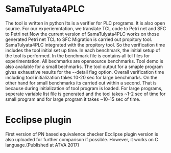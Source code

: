 # SamaTulyata4PLC
The tool is written in python
Its is a verifier for PLC programs. It is also open source.
For our experiemntation, we translate TCL code to Petri net and SFC to Petri net 
Now the current version of SamaTulyata4PLC works on those generated Petri net 
TCL to SFC Migration is carried out propitory tool.
SamaTulyata4PLC integrated with the propitory tool. So the verification time includes the tool initial set up time.
In each benchmark, the initial setup of the tool is performed.
In the benchmark file is  contains all tcl files for experimentation.
All bechmarks are opensource benchmarks. 
Tool demo is also available for a small bechmarks.
The tool output for a smaple program gives exhaustive results for the --detail flag option.
Overall verification time including tool initialization takes 10-20 sec for large benchmarks.
On the other hand for small benchmarks its carried out within a second. 
That is because during initialization of tool program is loaded. For large programs, seperate variable list file is generated and the tool takes ~1-2 sec of time for small program and for large program it takes ~10-15 sec of time. 

# Ecclipse plugin
 First version of PN based equivalence checker Ecclipse plugin version is also uploaded for further comparison if possible. 
 However, it works on C language.(Published at ATVA 2017)

 
  
